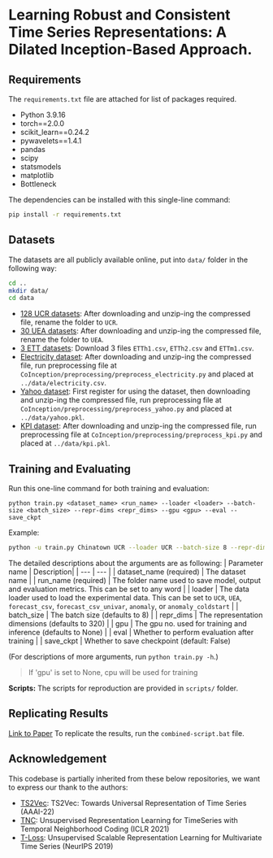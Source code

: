 # **Learning Robust and Consistent Time Series Representations: A Dilated Inception-Based Approach**.

## Requirements

The `requirements.txt` file are attached for list of packages required.
* Python 3.9.16
* torch==2.0.0
* scikit_learn==0.24.2
* pywavelets==1.4.1
* pandas
* scipy
* statsmodels
* matplotlib
* Bottleneck

The dependencies can be installed with this single-line command:
```bash
pip install -r requirements.txt
```

## Datasets
The datasets are all publicly available online, put into `data/` folder in the following way:
```bash
cd ..
mkdir data/
cd data
```
* [128 UCR datasets](https://www.cs.ucr.edu/~eamonn/time_series_data_2018): After downloading and unzip-ing the compressed file, rename the folder to `UCR`.
* [30 UEA datasets](http://www.timeseriesclassification.com): After downloading and unzip-ing the compressed file, rename the folder to `UEA`.
* [3 ETT datasets](https://github.com/zhouhaoyi/ETDataset): Download 3 files `ETTh1.csv`, `ETTh2.csv` and `ETTm1.csv`.
* [Electricity dataset](https://archive.ics.uci.edu/ml/datasets/ElectricityLoadDiagrams20112014): 
 After downloading and unzip-ing the compressed file, run preprocessing file at `CoInception/preprocessing/preprocess_electricity.py` and placed at `../data/electricity.csv`.
* [Yahoo dataset](https://webscope.sandbox.yahoo.com/catalog.php?datatype=s&did=70): 
First register for using the dataset, then downloading and unzip-ing the compressed file, run preprocessing file at `CoInception/preprocessing/preprocess_yahoo.py` and placed at `../data/yahoo.pkl`.
* [KPI dataset](http://test-10056879.file.myqcloud.com/10056879/test/20180524_78431960010324/KPI%E5%BC%82%E5%B8%B8%E6%A3%80%E6%B5%8B%E5%86%B3%E8%B5%9B%E6%95%B0%E6%8D%AE%E9%9B%86.zip): 
After downloading and unzip-ing the compressed file, run preprocessing file at `CoInception/preprocessing/preprocess_kpi.py` and placed at `../data/kpi.pkl`.


## Training and Evaluating

Run this one-line command for both training and evaluation:

```train & evaluate
python train.py <dataset_name> <run_name> --loader <loader> --batch-size <batch_size> --repr-dims <repr_dims> --gpu <gpu> --eval --save_ckpt
```
Example:
```bash
python -u train.py Chinatown UCR --loader UCR --batch-size 8 --repr-dims 320 --max-threads 8 --seed 42 --eval
```

The detailed descriptions about the arguments are as following:
| Parameter name | Description|
| --- | --- |
| dataset_name (required) | The dataset name |
| run_name (required) | The folder name used to save model, output and evaluation metrics. This can be set to any word |
| loader | The data loader used to load the experimental data. This can be set to `UCR`, `UEA`, `forecast_csv`, `forecast_csv_univar`, `anomaly`, or `anomaly_coldstart` |
| batch_size | The batch size (defaults to 8) |
| repr_dims | The representation dimensions (defaults to 320) |
| gpu | The gpu no. used for training and inference (defaults to None) |
| eval | Whether to perform evaluation after training |
| save_ckpt | Whether to save checkpoint (default: False)

(For descriptions of more arguments, run `python train.py -h`.)

> If 'gpu' is set to None, cpu will be used for training

**Scripts:** The scripts for reproduction are provided in `scripts/` folder.

## Replicating Results
[Link to Paper](https://arxiv.org/abs/2306.06579)
To replicate the results, run the `combined-script.bat` file.


## Acknowledgement 
This codebase is partially inherited from these below repositories, we want to express our thank to the authors:
* [TS2Vec](https://github.com/yuezhihan/ts2vec): TS2Vec: Towards Universal Representation of Time Series (AAAI-22)
* [TNC](https://github.com/sanatonek/TNC_representation_learning): Unsupervised Representation Learning for TimeSeries with Temporal Neighborhood Coding (ICLR 2021)
* [T-Loss](https://github.com/White-Link/UnsupervisedScalableRepresentationLearningTimeSeries): Unsupervised Scalable Representation Learning for Multivariate Time Series (NeurIPS 2019)
